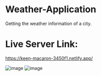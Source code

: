 # Weather-Application
Getting the weather information of a city.
# Live Server Link:
https://keen-macaron-3450f1.netlify.app/

![image](https://github.com/ronaninstain/Weather-Application/assets/79968450/d867718b-331f-4480-967f-fd42eddfa877) ![image](https://github.com/ronaninstain/Weather-Application/assets/79968450/96dddad1-2f5d-42c5-9ba2-b860585ec28c)

